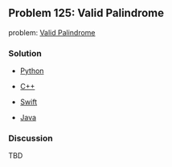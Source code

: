 ## Problem 125: Valid Palindrome

problem: [Valid Palindrome](https://leetcode.com/problems/valid-palindrome/)

### Solution

- [Python](../python/problem125.py)

- [C++](../cpp/problem125.cpp)

- [Swift](../swift/problem125.swift)

- [Java](../java/problem125.java)

### Discussion

TBD

